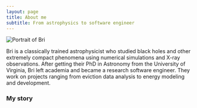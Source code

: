 ```yaml
---
layout: page
title: About me
subtitle: From astrophysics to software engineer
---
```


![Portrait of Bri]("/assets/img/bri_portrait.png")

Bri is a classically trained astrophysicist who studied black holes and other extremely compact phenomena using numerical simulations and X-ray observations. After getting their PhD in Astronomy from the University of Virginia, Bri left academia and became a research software engineer. They work on projects ranging from eviction data analysis to energy modeling and development.

### My story


